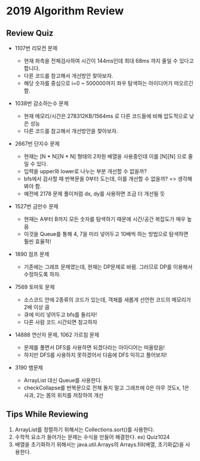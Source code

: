 # 2019 Algorithm Review

## Review Quiz
* 1107번 리모컨 문제
    * 현재 좌측을 전체검사하여 시간이 144ms인데 최대 68ms 까지 줄일 수 있다고 합니다. 
    * 다른 코드를 참고해서 개선방안 찾아보자.
    * 해당 숫자를 중심으로 i=0 ~ 500000까지 좌우 탐색하는 아이디어가 떠오르긴 함.
 
 
* 1038번 감소하는수 문제
    * 현재 메모리/시간은 278312KB/1564ms 로 다른 코드들에 비해 압도적으로 낮은 성능
    * 다른 코드를 참고해서 개선방안을 찾아보자.


* 2667번 단지수 문제
    * 현재는 [N * N][N * N] 형태의 2차원 배열을 사용중인데 이를 [N][N] 으로 줄일 수 있다.
    * 입력을 upper와 lower로 나누는 부분 개선할 수 없을까?
    * bfs에서 검사할 때 반복문을 0부터 도는데, 이를 개선할 수 없을까? => 생각해봐야 함.
    * 예전에 2178 문제 풀이처럼 dx, dy를 사용하면 조금 더 개선될 듯


* 1527번 금만수 문제
    * 현재는 A부터 B까지 모든 숫자를 탐색하기 때문에 시간/공간 복잡도가 매우 높음
    * 이것을 Queue를 통해 4, 7을 미리 넣어두고 10배씩 하는 방법으로 탐색하면 훨씬 효율적!
    
* 1890 점프 문제
    * 기존에는 그래프 문제였는데, 현재는 DP문제로 바뀜. 그러므로 DP를 이용해서 수정하도록 하자.

* 7569 토마토 문제
    * 소스코드 안에 2종류의 코드가 있는데, 객체를 새롭게 선언한 코드의 메모리가 2배 이상 큼
    * 큐에 미리 넣어두고 bfs를 돌리자!
    * 다른 사람 코드 시간되면 참고하자

* 14888 연산자 문제, 1062 가르침 문제
    * 문제를 풀면서 DFS를 사용하면 되겠다라는 아이디어는 떠올랐음!
    * 하지만 DFS를 사용하지 못하겠어서 다음에 DFS 익히고 풀어보자!

* 3190 뱀문제
    * ArrayList 대신 Queue를 사용한다.
    * checkCollapse를 반복문으로 전체 돌지 말고 그래프에 0은 아무 것도x, 1은 사과, 2는 몸의 위치를 저장하여 개선

## Tips While Reviewing
1. ArrayList를 정렬하기 위해서는 Collections.sort()를 사용한다. 
2. 수학적 요소가 들어가는 문제는 수식을 만들어 해결한다. ex) Quiz1024
3. 배열을 초기화하기 위해서는 java.util.Arrays의 Arrays.fill(배열, 초기화값)을 사용한다.
